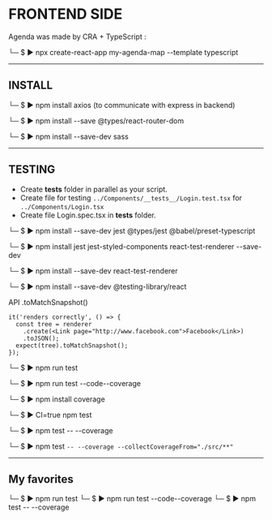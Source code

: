 # FRONTEND SIDE

Agenda was made by CRA + TypeScript :

└─ $ ▶ npx create-react-app my-agenda-map --template typescript

---

## INSTALL

└─ $ ▶ npm install axios (to communicate with express in backend)

└─ $ ▶ npm install --save @types/react-router-dom

└─ $ ▶ npm install --save-dev sass

---

## TESTING

- Create __tests__ folder in parallel as your script.
- Create file for testing `../Components/__tests__/Login.test.tsx` for
  `../Components/Login.tsx`
- Create file Login.spec.tsx in __tests__ folder.


└─ $ ▶ npm install --save-dev jest @types/jest @babel/preset-typescript

└─ $ ▶ npm install jest jest-styled-components react-test-renderer --save-dev

└─ $ ▶ npm install --save-dev react-test-renderer

└─ $ ▶ npm install --save-dev @testing-library/react


API .toMatchSnapshot()

```
it('renders correctly', () => {
  const tree = renderer
    .create(<Link page="http://www.facebook.com">Facebook</Link>)
    .toJSON();
  expect(tree).toMatchSnapshot();
});
```

└─ $ ▶ npm run test

└─ $ ▶ npm run test --code--coverage

└─ $ ▶ npm install coverage

└─ $ ▶ CI=true npm test

└─ $ ▶ npm test -- --coverage

└─ $ ▶ npm test `-- --coverage --collectCoverageFrom="./src/**"`

---

## My favorites

└─ $ ▶ npm run test
└─ $ ▶ npm run test --code--coverage
└─ $ ▶ npm test -- --coverage